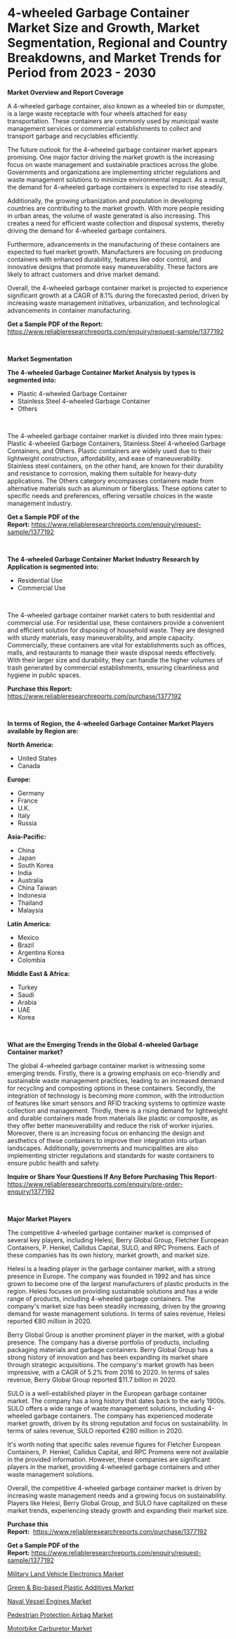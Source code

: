 <p><h1>4-wheeled Garbage Container Market Size and Growth, Market Segmentation, Regional and Country Breakdowns, and Market Trends for Period from 2023 -  2030</h1></p><p><strong>Market Overview and Report Coverage</strong></p>
<p><p>A 4-wheeled garbage container, also known as a wheeled bin or dumpster, is a large waste receptacle with four wheels attached for easy transportation. These containers are commonly used by municipal waste management services or commercial establishments to collect and transport garbage and recyclables efficiently.</p><p>The future outlook for the 4-wheeled garbage container market appears promising. One major factor driving the market growth is the increasing focus on waste management and sustainable practices across the globe. Governments and organizations are implementing stricter regulations and waste management solutions to minimize environmental impact. As a result, the demand for 4-wheeled garbage containers is expected to rise steadily.</p><p>Additionally, the growing urbanization and population in developing countries are contributing to the market growth. With more people residing in urban areas, the volume of waste generated is also increasing. This creates a need for efficient waste collection and disposal systems, thereby driving the demand for 4-wheeled garbage containers.</p><p>Furthermore, advancements in the manufacturing of these containers are expected to fuel market growth. Manufacturers are focusing on producing containers with enhanced durability, features like odor control, and innovative designs that promote easy maneuverability. These factors are likely to attract customers and drive market demand.</p><p>Overall, the 4-wheeled garbage container market is projected to experience significant growth at a CAGR of 8.1% during the forecasted period, driven by increasing waste management initiatives, urbanization, and technological advancements in container manufacturing.</p></p>
<p><strong>Get a Sample PDF of the Report:</strong> <a href="https://www.reliableresearchreports.com/enquiry/request-sample/1377192">https://www.reliableresearchreports.com/enquiry/request-sample/1377192</a></p>
<p>&nbsp;</p>
<p><strong>Market Segmentation</strong></p>
<p><strong>The 4-wheeled Garbage Container Market Analysis by types is segmented into:</strong></p>
<p><ul><li>Plastic 4-wheeled Garbage Container</li><li>Stainless Steel 4-wheeled Garbage Container</li><li>Others</li></ul></p>
<p>&nbsp;</p>
<p><p>The 4-wheeled garbage container market is divided into three main types: Plastic 4-wheeled Garbage Containers, Stainless Steel 4-wheeled Garbage Containers, and Others. Plastic containers are widely used due to their lightweight construction, affordability, and ease of maneuverability. Stainless steel containers, on the other hand, are known for their durability and resistance to corrosion, making them suitable for heavy-duty applications. The Others category encompasses containers made from alternative materials such as aluminum or fiberglass. These options cater to specific needs and preferences, offering versatile choices in the waste management industry.</p></p>
<p><strong>Get a Sample PDF of the Report:</strong>&nbsp;<a href="https://www.reliableresearchreports.com/enquiry/request-sample/1377192">https://www.reliableresearchreports.com/enquiry/request-sample/1377192</a></p>
<p>&nbsp;</p>
<p><strong>The 4-wheeled Garbage Container Market Industry Research by Application is segmented into:</strong></p>
<p><ul><li>Residential Use</li><li>Commercial Use</li></ul></p>
<p>&nbsp;</p>
<p><p>The 4-wheeled garbage container market caters to both residential and commercial use. For residential use, these containers provide a convenient and efficient solution for disposing of household waste. They are designed with sturdy materials, easy maneuverability, and ample capacity. Commercially, these containers are vital for establishments such as offices, malls, and restaurants to manage their waste disposal needs effectively. With their larger size and durability, they can handle the higher volumes of trash generated by commercial establishments, ensuring cleanliness and hygiene in public spaces.</p></p>
<p><strong>Purchase this Report:</strong>&nbsp; <a href="https://www.reliableresearchreports.com/purchase/1377192">https://www.reliableresearchreports.com/purchase/1377192</a></p>
<p>&nbsp;</p>
<p><strong>In terms of Region, the 4-wheeled Garbage Container Market Players available by Region are:</strong></p>
<p>
    <p> <strong> North America: </strong>
        <ul>
            <li>United States</li>
            <li>Canada</li>
        </ul>
        </p> 
    <p> <strong> Europe: </strong>
        <ul>
            <li>Germany</li>
            <li>France</li>
            <li>U.K.</li>
            <li>Italy</li>
            <li>Russia</li>
        </ul>
        </p> 
    <p> <strong> Asia-Pacific: </strong>
        <ul>
            <li>China</li>
            <li>Japan</li>
            <li>South Korea</li>
            <li>India</li>
            <li>Australia</li>
            <li>China Taiwan</li>
            <li>Indonesia</li>
            <li>Thailand</li>
            <li>Malaysia</li>
        </ul>
        </p> 
    <p> <strong> Latin America: </strong>
        <ul>
            <li>Mexico</li>
            <li>Brazil</li>
            <li>Argentina Korea</li>
            <li>Colombia</li>
        </ul>
        </p> 
    <p> <strong> Middle East & Africa: </strong>
        <ul>
            <li>Turkey</li>
            <li>Saudi</li>
            <li>Arabia</li>
            <li>UAE</li>
            <li>Korea</li>
        </ul>
    </p>
    </p>
<p>&nbsp;</p>
<p><strong>What are the Emerging Trends in the Global 4-wheeled Garbage Container market?</strong></p>
<p><p>The global 4-wheeled garbage container market is witnessing some emerging trends. Firstly, there is a growing emphasis on eco-friendly and sustainable waste management practices, leading to an increased demand for recycling and composting options in these containers. Secondly, the integration of technology is becoming more common, with the introduction of features like smart sensors and RFID tracking systems to optimize waste collection and management. Thirdly, there is a rising demand for lightweight and durable containers made from materials like plastic or composite, as they offer better maneuverability and reduce the risk of worker injuries. Moreover, there is an increasing focus on enhancing the design and aesthetics of these containers to improve their integration into urban landscapes. Additionally, governments and municipalities are also implementing stricter regulations and standards for waste containers to ensure public health and safety.</p></p>
<p><strong>Inquire or Share Your Questions If Any Before Purchasing This Report</strong>- <a href="https://www.reliableresearchreports.com/enquiry/pre-order-enquiry/1377192">https://www.reliableresearchreports.com/enquiry/pre-order-enquiry/1377192</a></p>
<p>&nbsp;</p>
<p><strong>Major Market Players</strong></p>
<p><p>The competitive 4-wheeled garbage container market is comprised of several key players, including Helesi, Berry Global Group, Fletcher European Containers, P. Henkel, Callidus Capital, SULO, and RPC Promens. Each of these companies has its own history, market growth, and market size.</p><p>Helesi is a leading player in the garbage container market, with a strong presence in Europe. The company was founded in 1992 and has since grown to become one of the largest manufacturers of plastic products in the region. Helesi focuses on providing sustainable solutions and has a wide range of products, including 4-wheeled garbage containers. The company's market size has been steadily increasing, driven by the growing demand for waste management solutions. In terms of sales revenue, Helesi reported €80 million in 2020.</p><p>Berry Global Group is another prominent player in the market, with a global presence. The company has a diverse portfolio of products, including packaging materials and garbage containers. Berry Global Group has a strong history of innovation and has been expanding its market share through strategic acquisitions. The company's market growth has been impressive, with a CAGR of 5.2% from 2016 to 2020. In terms of sales revenue, Berry Global Group reported $11.7 billion in 2020.</p><p>SULO is a well-established player in the European garbage container market. The company has a long history that dates back to the early 1900s. SULO offers a wide range of waste management solutions, including 4-wheeled garbage containers. The company has experienced moderate market growth, driven by its strong reputation and focus on sustainability. In terms of sales revenue, SULO reported €280 million in 2020.</p><p>It's worth noting that specific sales revenue figures for Fletcher European Containers, P. Henkel, Callidus Capital, and RPC Promens were not available in the provided information. However, these companies are significant players in the market, providing 4-wheeled garbage containers and other waste management solutions.</p><p>Overall, the competitive 4-wheeled garbage container market is driven by increasing waste management needs and a growing focus on sustainability. Players like Helesi, Berry Global Group, and SULO have capitalized on these market trends, experiencing steady growth and expanding their market size.</p></p>
<p><strong>Purchase this Report:</strong>&nbsp;&nbsp;<a href="https://www.reliableresearchreports.com/purchase/1377192">https://www.reliableresearchreports.com/purchase/1377192</a></p>
<p></p>
<p><strong>Get a Sample PDF of the Report:</strong>&nbsp;<a href="https://www.reliableresearchreports.com/enquiry/request-sample/1377192">https://www.reliableresearchreports.com/enquiry/request-sample/1377192</a></p>
<p><p><a href="https://github.com/FassouRP/Market-Research-Report-List-1/blob/main/military-land-vehicle-electronics-market.md">Military Land Vehicle Electronics Market</a></p><p><a href="https://www.linkedin.com/pulse/decoding-green-amp-bio-based-plastic-additives-market-deep-zlpqf/">Green & Bio-based Plastic Additives Market</a></p><p><a href="https://github.com/rexevange/Market-Research-Report-List-1/blob/main/naval-vessel-engines-market.md">Naval Vessel Engines Market</a></p><p><a href="https://medium.com/@markuspagac2023/pedestrian-protection-airbag-market-trends-forecast-and-competitive-analysis-to-2030-017dd68bf7b0">Pedestrian Protection Airbag Market</a></p><p><a href="https://medium.com/@joannebell6556/motorbike-carburetor-market-competitive-analysis-market-trends-and-forecast-to-2030-139d2a5e372f">Motorbike Carburetor Market</a></p></p>